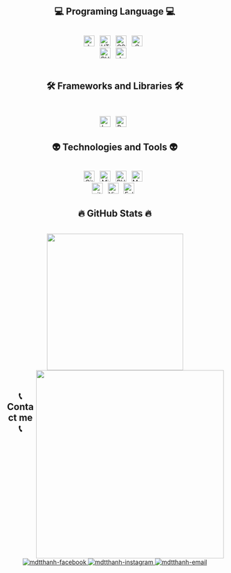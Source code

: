 <!--   <a href="#" target="_blank">
    <img src="svg/thanhdao.svg" width="1200" alt="thanhdao" />
  </a> -->
  
  <h2 align="center">💻 Programing Language 💻</h2>
  <div align="center">
    <br>
    <!-- https://simpleicons.org/ -->
    <span><img src="https://img.shields.io/badge/JavaScript-282C34?logo=javascript&logoColor=F7DF1E" alt="JavaScript logo" title="JavaScript" height="25" /></span>
    &nbsp;
    <span><img src="https://img.shields.io/badge/HTML5-282C34?logo=html5&logoColor=E34F26" alt="HTML5 logo" title="HTML5" height="25" /></span>
    &nbsp;
    <span><img src="https://img.shields.io/badge/CSS3-282C34?logo=css3&logoColor=1572B6" alt="CSS3 logo" title="CSS3" height="25" /></span>
    &nbsp;
    <span><img src="https://img.shields.io/badge/C-282C34?logo=c&logoColor=A8B9CC" alt="C logo" title="C" height="25" /></span>
    &nbsp;
    <br>
    <span><img src="https://img.shields.io/badge/PHP-282C34?logo=php&logoColor=007ACC" alt="PHP logo" title="PHP" height="25" /></span>
    &nbsp;
    <span><img src="https://img.shields.io/badge/Java-282C34?logo=java&logoColor=FF7800" alt="Java logo" title="Java" height="25" /></span>
    &nbsp;
    <br>
  </div>
  <br>

<h2 align="center">🛠 Frameworks and Libraries 🛠</h2>
<div align="center">
  <br>
  <!-- https://simpleicons.org/ -->

  <span><img src="https://img.shields.io/badge/Laravel-282C34?logo=laravel&logoColor=FF2D20" alt="Laravel logo" title="Laravel" height="25" /></span>
  &nbsp;
  <span><img src="https://img.shields.io/badge/Bootstrap-282C34?logo=bootstrap&logoColor=7952B3" alt="Bootstrap logo" title="Bootstrap" height="25" /></span>
  &nbsp;
  <br>
</div>

<h2 align="center">👽 Technologies and Tools 👽</h2>
<div align="center">
  <br>
<!-- https://simpleicons.org/ -->
  <span><img src="https://img.shields.io/badge/Github-282C34?logo=github&logoColor=" alt="Github logo" title="Github" height="25"/></span>
  &nbsp;  
  <span><img src="https://img.shields.io/badge/Microsoft%20SQL%20Server-282C34?logo=MicrosoftSQLServer&logoColor=CC2927" alt="MicrosoftSQLServer logo" title="MicrosoftSQLServer" height="25" /></span>
  &nbsp;
  <span><img src="https://img.shields.io/badge/PHPstorm-282C34?logo=phpstorm&logoColor=945DD6" alt="PHPstorm logo" title="PHPstorm" height="25" /></span>
  &nbsp;
  <span><img src="https://img.shields.io/badge/MySQL-282C34?logo=MySQL&logoColor=4479A1" alt="MySQL logo" title="MySQL" height="25" /></span>
  &nbsp;
  <br>
  <span><img src="https://img.shields.io/badge/git-282C34?logo=git&logoColor=F05032" alt="git logo" title="git" height="25" /></span>
  &nbsp;
  <span><img src="https://img.shields.io/badge/VS%20Code-282C34?logo=visual-studio-code&logoColor=007ACC" alt="Visual Studio Code logo" title="Visual Studio Code" height="25" /></span>
  &nbsp;
  <span><img src="https://img.shields.io/badge/Eclipse-282C34?logo=eclipse&logoColor=2874F0" alt="Eclipse logo" title="Eclipse" height="25" /></span>
  &nbsp;
  <br>
</div>

<h2 align="center">🔥 GitHub Stats 🔥</h2>
<!-- https://github.com/anuraghazra/github-readme-stats -->
<br>
<div align=center>
  <a href="#" title="mdtthanh">
    <img width="315" align="center" src="https://github-readme-stats.vercel.app/api/top-langs/?username=mdtthanh&hide=c%23,powershell,Mathematica,Ruby,Objective-C,Objective-C%2b%2b,Cuda&title_color=61dafb&text_color=ffffff&icon_color=61dafb&bg_color=20232a&langs_count=8&layout=compact&border_color=61dafb&hide_border=true" />
  </a>
  <a href="#" title="mdtthanh">
    <img align="right" width="434" src="https://github-readme-stats.vercel.app/api?username=mdtthanh&show_icons=true&theme=react&border_color=61dafb&hide_border=true" />
  </a>
</div>
<br>
<h2 align="center">📞 Contact me 📞</h2>
<br>
<!-- https://icons8.com -->
<div align="center">  
  <a href="https://www.facebook.com/profile.php?id=100034572791259" target="blank">
    <img src="https://img.icons8.com/bubbles/100/000000/facebook-new.png" alt="mdtthanh-facebook" />
  </a>
  <a href="https://www.instagram.com/t_hanh_dao/" target="blank">
    <img src="https://img.icons8.com/bubbles/100/000000/instagram.png" alt="mdtthanh-instagram" />
  </a>
  <a href="mailto:maithanh0131@gmail.com" target="top">
    <img src="https://img.icons8.com/bubbles/100/000000/apple-mail.png" alt="mdtthanh-email" />
  </a>
</div>


<!-- <h2 align="center">📑 My Favorites Quote 📑</h2>
<div align="center">
  <br>
  <a href="#" target="_blank">
  <img src="svg/thanh-quotes.svg" width="846" height="150" alt="thanhdao-quotes" />
  </a>
</div> -->
